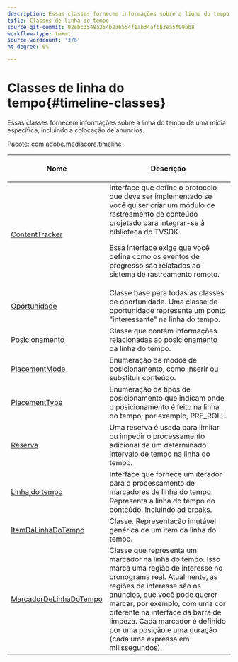 ```yaml
---
description: Essas classes fornecem informações sobre a linha do tempo de uma mídia específica, incluindo a colocação de anúncios.
title: Classes de linha do tempo
source-git-commit: 02ebc3548a254b2a6554f1ab34afbb3ea5f09bb8
workflow-type: tm+mt
source-wordcount: '376'
ht-degree: 0%

---
```


# Classes de linha do tempo{#timeline-classes}

Essas classes fornecem informações sobre a linha do tempo de uma mídia específica, incluindo a colocação de anúncios.

Pacote: [com.adobe.mediacore.timeline](https://help.adobe.com/en_US/primetime/api/psdk/asdoc-dhls_1.4/com/adobe/mediacore/timeline/package-detail.html)

<table frame="all" colsep="1" rowsep="1" id="table_6752E908BA6546549619994A3F7D5F87"> 
 <thead> 
  <tr rowsep="1"> 
   <th colname="1" class="entry"> Nome </th> 
   <th colname="2" class="entry"> <p>Descrição </p> </th> 
  </tr> 
 </thead>
 <tbody> 
  <tr rowsep="1"> 
   <td colname="1"> <span class="codeph"> <a href="https://help.adobe.com/en_US/primetime/api/psdk/asdoc-dhls_1.4/com/adobe/mediacore/timeline/ContentTracker.html" format="html" scope="external"> ContentTracker </a> </span> </td> 
   <td colname="2"> Interface que define o protocolo que deve ser implementado se você quiser criar um módulo de rastreamento de conteúdo projetado para integrar-se à biblioteca do TVSDK. <p>Essa interface exige que você defina como os eventos de progresso são relatados ao sistema de rastreamento remoto. </p> </td> 
  </tr> 
  <tr rowsep="1"> 
   <td colname="1"> <span class="codeph"> <a href="https://help.adobe.com/en_US/primetime/api/psdk/asdoc-dhls_1.4/com/adobe/mediacore/timeline/Opportunity.html" format="html" scope="external"> Oportunidade </a> </span> </td> 
   <td colname="2"> Classe base para todas as classes de oportunidade. Uma classe de oportunidade representa um ponto "interessante" na linha do tempo. </td> 
  </tr> 
  <tr rowsep="1"> 
   <td colname="1"> <span class="codeph"> <a href="https://help.adobe.com/en_US/primetime/api/psdk/asdoc-dhls_1.4/com/adobe/mediacore/timeline/Placement.html" format="html" scope="external"> Posicionamento </a> </span> </td> 
   <td colname="2"> Classe que contém informações relacionadas ao posicionamento da linha do tempo. </td> 
  </tr> 
  <tr rowsep="1"> 
   <td colname="1"> <span class="codeph"> <a href="https://help.adobe.com/en_US/primetime/api/psdk/asdoc-dhls_1.4/com/adobe/mediacore/timeline/PlacementMode.html" format="html" scope="external"> PlacementMode </a> </span> </td> 
   <td colname="2"> Enumeração de modos de posicionamento, como inserir ou substituir conteúdo. </td> 
  </tr> 
  <tr rowsep="1"> 
   <td colname="1"> <span class="codeph"> <a href="https://help.adobe.com/en_US/primetime/api/psdk/asdoc-dhls_1.4/com/adobe/mediacore/timeline/PlacementType.html" format="html" scope="external"> PlacementType </a> </span> </td> 
   <td colname="2"> Enumeração de tipos de posicionamento que indicam onde o posicionamento é feito na linha do tempo; por exemplo, PRE_ROLL. </td> 
  </tr> 
  <tr rowsep="1"> 
   <td colname="1"> <span class="codeph"> <a href="https://help.adobe.com/en_US/primetime/api/psdk/asdoc-dhls_1.4/com/adobe/mediacore/timeline/Reservation.html" format="html" scope="external"> Reserva </a> </span> </td> 
   <td colname="2"> Uma reserva é usada para limitar ou impedir o processamento adicional de um determinado intervalo de tempo na linha do tempo. </td> 
  </tr> 
  <tr rowsep="1"> 
   <td colname="1"> <span class="codeph"> <a href="https://help.adobe.com/en_US/primetime/api/psdk/asdoc-dhls_1.4/com/adobe/mediacore/timeline/Timeline.html" format="html" scope="external"> Linha do tempo </a> </span> </td> 
   <td colname="2"> Interface que fornece um iterador para o processamento de marcadores de linha do tempo. Representa a linha do tempo do conteúdo, incluindo ad breaks. </td> 
  </tr> 
  <tr rowsep="1"> 
   <td colname="1"> <span class="codeph"> <a href="https://help.adobe.com/en_US/primetime/api/psdk/asdoc-dhls_1.4/com/adobe/mediacore/timeline/TimelineItem.html" format="html" scope="external"> ItemDaLinhaDoTempo </a> </span> </td> 
   <td colname="2"> Classe. Representação imutável genérica de um item da linha do tempo. </td> 
  </tr> 
  <tr rowsep="1"> 
   <td colname="1"> <span class="codeph"> <a href="https://help.adobe.com/en_US/primetime/api/psdk/asdoc-dhls_1.4/com/adobe/mediacore/timeline/TimelineMarker.html" format="html" scope="external"> MarcadorDeLinhaDoTempo </a> </span> </td> 
   <td colname="2"> Classe que representa um marcador na linha do tempo. Isso marca uma região de interesse no cronograma real. Atualmente, as regiões de interesse são os anúncios, que você pode querer marcar, por exemplo, com uma cor diferente na interface da barra de limpeza. Cada marcador é definido por uma posição e uma duração (cada uma expressa em milissegundos). </td> 
  </tr> 
 </tbody> 
</table>
